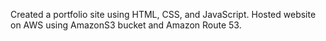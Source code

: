 Created a portfolio site using HTML, CSS, and JavaScript. Hosted website on AWS using  AmazonS3 bucket and Amazon Route 53. 
